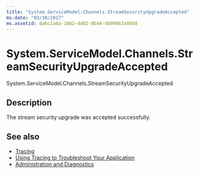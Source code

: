 ```yaml
---
title: "System.ServiceModel.Channels.StreamSecurityUpgradeAccepted"
ms.date: "03/30/2017"
ms.assetid: da6c1a6a-1862-4d82-8b44-4b99463a95b8
---
```

# System.ServiceModel.Channels.StreamSecurityUpgradeAccepted
System.ServiceModel.Channels.StreamSecurityUpgradeAccepted  
  
## Description  
 The stream security upgrade was accepted successfully.  
  
## See also

- [Tracing](../../../../../docs/framework/wcf/diagnostics/tracing/index.md)
- [Using Tracing to Troubleshoot Your Application](../../../../../docs/framework/wcf/diagnostics/tracing/using-tracing-to-troubleshoot-your-application.md)
- [Administration and Diagnostics](../../../../../docs/framework/wcf/diagnostics/index.md)
